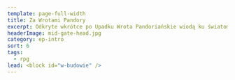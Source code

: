 ```yaml
---
template: page-full-width
title: Za Wrotami Pandory
excerpt: Odkryte wkrótce po Upadku Wrota Pandoriańskie wiodą ku światom poza Układem Słonecznym
headerImage: mid-gate-head.jpg
category: ep-intro
sort: 6
tags:
  - rpg
lead: <block id="w-budowie" />
---
```


